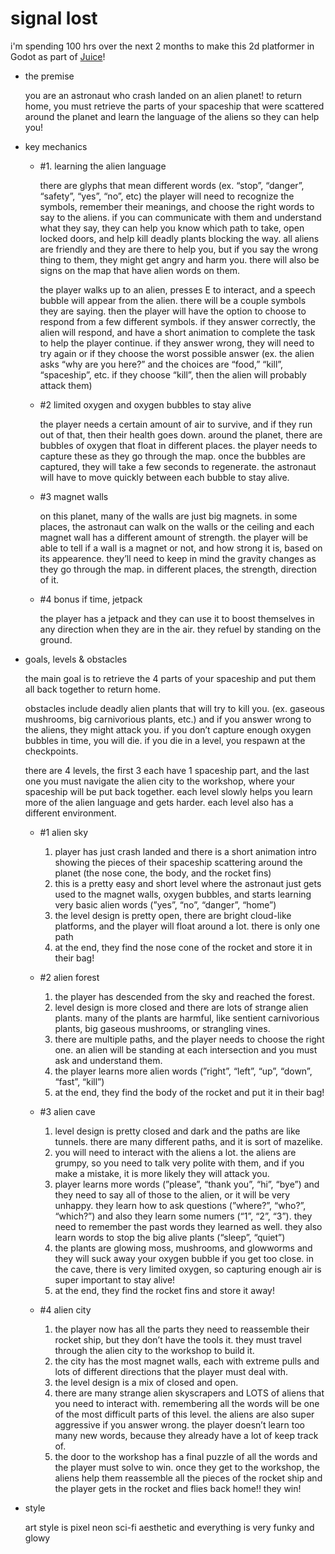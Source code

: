 # signal lost

i'm spending 100 hrs over the next 2 months to make this 2d platformer in Godot as part of [Juice](https://github.com/hackclub/juice)!

- the premise
    
    you are an astronaut who crash landed on an alien planet! to return home, you must retrieve the parts of your spaceship that were scattered around the planet and learn the language of the aliens so they can help you!
    

- key mechanics
    - #1. learning the alien language
        
        there are glyphs that mean different words (ex. “stop”, “danger”, “safety”, “yes”, “no”, etc) the player will need to recognize the symbols, remember their meanings, and choose the right words to say to the aliens. if you can communicate with them and understand what they say, they can help you know which path to take, open locked doors, and help kill deadly plants blocking the way. all aliens are friendly and they are there to help you, but if you say the wrong thing to them, they might get angry and harm you. there will also be signs on the map that have alien words on them.
        
        the player walks up to an alien, presses E to interact, and a speech bubble will appear from the alien. there will be a couple symbols they are saying. then the player will have the option to choose to respond from a few different symbols. if they answer correctly, the alien will respond, and have a short animation to complete the task to help the player continue. if they answer wrong, they will need to try again or if they choose the worst possible answer (ex. the alien asks “why are you here?” and the choices are “food,” “kill”, “spaceship”, etc. if they choose “kill”, then the alien will probably attack them)
        
    - #2 limited oxygen and oxygen bubbles to stay alive
        
        the player needs a certain amount of air to survive, and if they run out of that, then their health goes down. around the planet, there are bubbles of oxygen that float in different places. the player needs to capture these as they go through the map. once the bubbles are captured, they will take a few seconds to regenerate. the astronaut will have to move quickly between each bubble to stay alive.
        
    - #3 magnet walls
        
        on this planet, many of the walls are just big magnets. in some places, the astronaut can walk on the walls or the ceiling and each magnet wall has a different amount of strength. the player will be able to tell if a wall is a magnet or not, and how strong it is, based on its appearence. they’ll need to keep in mind the gravity changes as they go through the map. in different places, the strength, direction of it.
        
    - #4 bonus if time, jetpack
        
        the player has a jetpack and they can use it to boost themselves in any direction when they are in the air. they refuel by standing on the ground.
        

- goals, levels & obstacles
    
    the main goal is to retrieve the 4 parts of your spaceship and put them all back together to return home.
    
    obstacles include deadly alien plants that will try to kill you. (ex. gaseous mushrooms, big carnivorious plants, etc.) and if you answer wrong to the aliens, they might attack you. if you don’t capture enough oxygen bubbles in time, you will die. if you die in a level, you respawn at the checkpoints.
    
    there are 4 levels, the first 3 each have 1 spaceship part, and the last one you must navigate the alien city to the workshop, where your spaceship will be put back together. each level slowly helps you learn more of the alien language and gets harder. each level also has a different environment.
    
    - #1 alien sky
        1. player has just crash landed and there is a short animation intro showing the pieces of their spaceship scattering around the planet (the nose cone, the body, and the rocket fins)
        2. this is a pretty easy and short level where the astronaut just gets used to the magnet walls, oxygen bubbles, and starts learning very basic alien words (”yes”, “no”, “danger”, “home”)
        3. the level design is pretty open, there are bright cloud-like platforms, and the player will float around a lot. there is only one path
        4. at the end, they find the nose cone of the rocket and store it in their bag!
    
    - #2 alien forest
        1. the player has descended from the sky and reached the forest.
        2. level design is more closed and there are lots of strange alien plants. many of the plants are harmful, like sentient carnivorious plants, big gaseous mushrooms, or strangling vines.
        3. there are multiple paths, and the player needs to choose the right one. an alien will be standing at each intersection and you must ask and understand them. 
        4. the player learns more alien words (”right”, “left”, “up”, “down”, “fast”, “kill”)
        5. at the end, they find the body of the rocket and put it in their bag!
    
    - #3 alien cave
        1. level design is pretty closed and dark and the paths are like tunnels. there are many different paths, and it is sort of mazelike. 
        2. you will need to interact with the aliens a lot. the aliens are grumpy, so you need to talk very polite with them, and if you make a mistake, it is more likely they will attack you.
        3. player learns more words (”please”, “thank you”, “hi”, “bye”) and they need to say all of those to the alien, or it will be very unhappy. they learn how to ask questions (”where?”, “who?”, “which?”) and also they learn some numers (“1”, “2”, “3”). they need to remember the past words they learned as well. they also learn words to stop the big alive plants (“sleep”, “quiet”)
        4. the plants are glowing moss, mushrooms, and glowworms and they will suck away your oxygen bubble if you get too close. in the cave, there is very limited oxygen, so capturing enough air is super important to stay alive!
        5. at the end, they find the rocket fins and store it away!
    
    - #4 alien city
        1. the player now has all the parts they need to reassemble their rocket ship, but they don’t have the tools it. they must travel through the alien city to the workshop to build it.
        2. the city has the most magnet walls, each with extreme pulls and lots of different directions that the player must deal with.
        3. the level design is a mix of closed and open. 
        4. there are many strange alien skyscrapers and LOTS of aliens that you need to interact with. remembering all the words will be one of the most difficult parts of this level. the aliens are also super aggressive if you answer wrong. the player doesn’t learn too many new words, because they already have a lot of keep track of.
        5. the door to the workshop has a final puzzle of all the words and the player must solve to win. once they get to the workshop, the aliens help them reassemble all the pieces of the rocket ship and the player gets in the rocket and flies back home!! they win!

- style
    
    art style is pixel neon sci-fi aesthetic and everything is very funky and glowy

